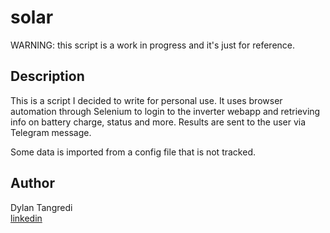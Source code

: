 # solar

WARNING: this script is a work in progress and it's just for reference.

## Description

This is a script I decided to write for personal use.
It uses browser automation through Selenium to login to the inverter webapp and retrieving info on battery charge, status and more. Results are sent to the user via Telegram message.

Some data is imported from a config file that is not tracked.

## Author

Dylan Tangredi\
[linkedin](https://www.linkedin.com/in/dylantangredi/)

